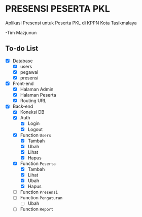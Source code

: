 # PRESENSI PESERTA PKL
Aplikasi Presensi untuk Peserta PKL di KPPN Kota Tasikmalaya

-Tim Mazjunun

## To-do List
- [x] Database
  - [x] users
  - [x] pegawai
  - [x] presensi
- [x] Front-end
  - [x] Halaman Admin
  - [x] Halaman Peserta
  - [x] Routing URL
- [x] Back-end
  - [x] Koneksi DB
  - [x] Auth
    - [x] Login
    - [x] Logout
  - [x] Function `Users`
    - [x] Tambah
    - [x] Ubah
    - [x] Lihat
    - [x] Hapus
  - [x] Function `Peserta`
    - [x] Tambah
    - [x] Lihat
    - [x] Ubah
    - [x] Hapus
  - [ ] Function `Presensi`
  - [ ] Function `Pengaturan`
    - [ ] Ubah
  - [ ] Function `Report`

